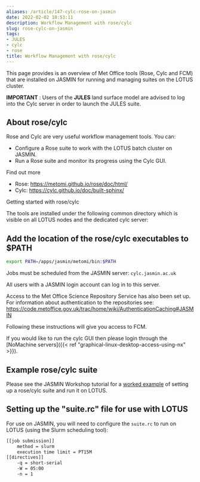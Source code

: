 ```yaml
---
aliases: /article/147-cylc-rose-on-jasmin
date: 2022-02-02 18:53:11
description: Workflow Management with rose/cylc
slug: rose-cylc-on-jasmin
tags:
- JULES
- cylc
- rose
title: Workflow Management with rose/cylc
---
```


This page provides is an overview of Met Office tools (Rose, Cylc and FCM)
that are installed on JASMIN for running and managing suites on the LOTUS
cluster.

 **IMPORTANT** : Users of the **JULES** land surface model are advised to log
into the Cylc server in order to launch the JULES suite.

## About rose/cylc

Rose and Cylc are very useful workflow management tools. You can:

- Configure a Rose suite to work with the LOTUS batch cluster on JASMIN.
- Run a Rose suite and monitor its progress using the Cylc GUI.

Find out more

- Rose: <https://metomi.github.io/rose/doc/html/>
- Cylc: <https://cylc.github.io/doc/built-sphinx/>

Getting started with rose/cylc

The tools are installed under the following common directory which is visible
on all LOTUS nodes and the dedicated cylc server:

## Add the location of the rose/cylc executables to $PATH

```bash
export PATH=/apps/jasmin/metomi/bin:$PATH
```

Jobs must be scheduled from the JASMIN server: `cylc.jasmin.ac.uk`

All users with a JASMIN login account can log in to this server.

Access to the Met Office Science Repository Service has also been set up. For
information about authentication to the repositories see:
<https://code.metoffice.gov.uk/trac/home/wiki/AuthenticationCaching#JASMIN>

Following these instructions will give you access to FCM.

If you would like to run the cylc GUI then please login through the [NoMachine
servers]({{< ref "graphical-linux-desktop-access-using-nx" >}}).

## Example rose/cylc suite

Please see the JASMIN Workshop tutorial for a [worked example](https://github.com/cedadev/jasmin-workshop/tree/master/tutorials/tut02) of setting up a rose/cylc suite and run it on LOTUS.

## Setting up the "suite.rc" file for use with LOTUS

For use on JASMIN, you will need to configure the `suite.rc` to run on LOTUS
(using the Slurm scheduling tool):

```txt
[[job submission]]
    method = slurm
    execution time limit = PT15M
[[directives]]
    -q = short-serial
    -W = 05:00
    -n = 1
```
